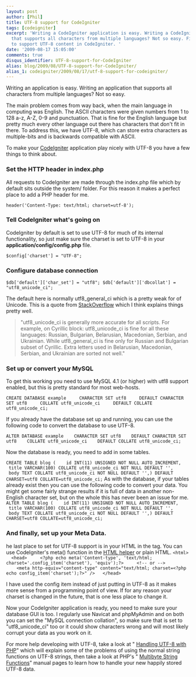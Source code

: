 ```yaml
---
layout: post
author: [Phil]
title: UTF-8 support for CodeIgniter
tags: [codeigniter]
excerpt: 'Writing a CodeIgniter application is easy. Writing a CodeIgniter application
  that supports all characters from multiple languages? Not so easy. Find out how
  to support UTF-8 content in CodeIgniter. '
date: '2009-08-17 15:05:00'
comments: true
disqus_identifier: UTF-8-support-for-CodeIgniter
alias: blog/2009/08/UTF-8-support-for-CodeIgniter/
alias_1: codeigniter/2009/08/17/utf-8-support-for-codeigniter/
---
```


Writing an application is easy. Writing an application that supports all characters from multiple languages? Not so easy.

The main problem comes from way back, when the main language in computing was English. The ASCII characters were given numbers from 1 to 128 a-z, A-Z, 0-9 and punctuation. That is fine for the English language but pretty much every other language out there has characters that don't fit in there. To address this, we have UTF-8, which can store extra characters as multiple-bits and is backwards compatible with ASCII.

To make your [CodeIgniter](http://codeigniter.com/ "CodeIgniter - PHP MVC Framework") application play nicely with UTF-8 you have a few things to think about.

### Set the HTTP header in index.php

All requests to CodeIgniter are made through the index.php file which by default sits outside the system/ folder. For this reason it makes a perfect place to add a PHP header for me.

`header('Content-Type: text/html; charset=utf-8');`

### Tell CodeIgniter what's going on

CodeIgniter by default is set to use UTF-8 for much of its internal functionality, so just make sure the charset is set to UTF-8 in your **application/config/config.php** file.

` $config['charset'] = "UTF-8"; `

### Configure database connection

` $db['default']['char_set'] = "utf8"; $db['default']['dbcollat'] = "utf8_unicode_ci"; `

The default here is normally utf8\_general\_ci which is a pretty weak for of Unicode. This is a quote from [StackOverflow](http://stackoverflow.com/questions/1036454/what-are-the-diffrences-between-utf8generalci-and-utf8unicodeci) which I think explains things pretty well.

> "utf8\_unicode\_ci is generally more accurate for all scripts. For example, on Cyrillic block: utf8\_unicode\_ci is fine for all these languages: Russian, Bulgarian, Belarusian, Macedonian, Serbian, and Ukrainian. While utf8\_general\_ci is fine only for Russian and Bulgarian subset of Cyrillic. Extra letters used in Belarusian, Macedonian, Serbian, and Ukrainian are sorted not well."
### Set up or convert your MySQL

To get this working you need to use MySQL 4.1 (or higher) with utf8 support enabled, but this is pretty standard for most web-hosts.

` CREATE DATABASE example     CHARACTER SET utf8     DEFAULT CHARACTER SET utf8     COLLATE utf8_unicode_ci     DEFAULT COLLATE utf8_unicode_ci; `

If you already have the database set up and running, you can use the following code to convert the database to use UTF-8.

` ALTER DATABASE example    CHARACTER SET utf8    DEFAULT CHARACTER SET utf8    COLLATE utf8_unicode_ci    DEFAULT COLLATE utf8_unicode_ci; `

Now the database is ready, you need to add in some tables.

` CREATE TABLE blog (    id INT(11) UNSIGNED NOT NULL AUTO_INCREMENT,    title VARCHAR(100) COLLATE utf8_unicode_ci NOT NULL DEFAULT '',    body TEXT COLLATE utf8_unicode_ci NOT NULL DEFAULT '',) DEFAULT CHARSET=utf8 COLLATE=utf8_unicode_ci; ` As with the database, if your tables already exist then you can use the following code to convert your data. You might get some fairly strange results if it is full of data in another non-English character set, but on the whole this has never been an issue for me. ` ALTER TABLE blog (    id INT(11) UNSIGNED NOT NULL AUTO_INCREMENT,    title VARCHAR(100) COLLATE utf8_unicode_ci NOT NULL DEFAULT '',    body TEXT COLLATE utf8_unicode_ci NOT NULL DEFAULT '',) DEFAULT CHARSET=utf8 COLLATE=utf8_unicode_ci; `

### And finally, set up your Meta Data.

he last place to set for UTF-8 support is in your HTML in the <head> tag. You can use CodeIgniter's meta() function in the [HTML helper](http://codeigniter.com/user_guide/helpers/html_helper.html "CodeIgniter User Guide: HTML Helper") or plain HTML. ` <html>   <head>     <?php echo meta('Content-type', 'text/html; charset='.config_item('charset'), 'equiv');?>     <!-- or -->     <meta http-equiv="content-type" content="text/html; charset=<?php echo config_item('charset');?>" />   </head> `

I have used the config item instead of just putting in UTF-8 as it makes more sense from a programming point of view. If for any reason your charset is changed in the future, that is one less place to change it.

Now your CodeIgniter application is ready, you need to make sure your database GUI is too. I regularly use Navicat and phpMyAdmin and on both you can set the "MySQL connection collation", so make sure that is set to "utf8\_unicode\_ci" too or it could show characters wrong and will most likely corrupt your data as you work on it.

For more help developing with UTF-8, take a look at " [Handling UTF-8 with PHP](http://www.phpwact.org/php/i18n/utf-8)" which will explain some of the problems of using the normal string functions on UTF-8 strings, then take a look at PHP's " [Multibyte String Functions](http://uk3.php.net/manual/en/ref.mbstring.php)" manual pages to learn how to handle your new happily stored UTF-8 data.
